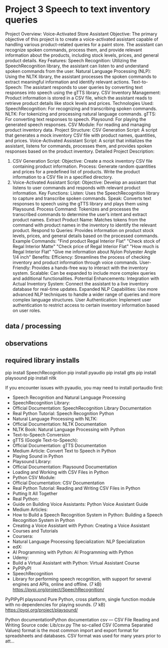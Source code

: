 # Project 3 Speech to text inventory queries
Project Overview: Voice-Activated Store Assistant
Objective: The primary objective of this project is to create a voice-activated assistant capable of handling various product-related queries for a paint store. The assistant can recognize spoken commands, process them, and provide relevant information about the products, including stock levels, prices, and general product details.
Key Features:
Speech Recognition: Utilizing the SpeechRecognition library, the assistant can listen to and understand spoken commands from the user.
Natural Language Processing (NLP): Using the NLTK library, the assistant processes the spoken commands to extract meaningful information and identify relevant actions.
Text-to-Speech: The assistant responds to user queries by converting text responses into speech using the gTTS library.
CSV Inventory Management: Product information is stored in a CSV file, which the assistant reads to retrieve product details like stock levels and prices.
Technologies Used:
SpeechRecognition: For recognizing and transcribing spoken commands.
NLTK: For tokenizing and processing natural language commands.
gTTS: For converting text responses to speech.
Playsound: For playing the generated speech responses.
CSV Module: For reading and managing product inventory data.
Project Structure:
CSV Generation Script: A script that generates a mock inventory CSV file with product names, quantities, and prices.
Voice-Activated Assistant Script: A script that initializes the assistant, listens for commands, processes them, and provides spoken responses based on the product inventory.
Detailed Project Description:
1. CSV Generation Script:
Objective: Create a mock inventory CSV file containing product information.
Process:
Generate random quantities and prices for a predefined list of products.
Write the product information to a CSV file in a specified directory.
2. Voice-Activated Assistant Script:
Objective: Develop an assistant that listens to user commands and responds with relevant product information.
Key Functions:
Listen: Uses the SpeechRecognition library to capture and transcribe spoken commands.
Speak: Converts text responses to speech using the gTTS library and plays them using Playsound.
Process Command: Tokenizes and processes the transcribed commands to determine the user’s intent and extract product names.
Extract Product Name: Matches tokens from the command with product names in the inventory to identify the relevant product.
Respond to Queries: Provides information on product stock levels, prices, and general details based on the processed commands.
Example Commands:
"Find product Regal Interior Flat"
"Check stock of Regal Interior Matte"
"Check price of Regal Interior Flat"
"How much is Regal Interior Flat"
"Give me information about Nylon Polyester Angle 1/4 inch"
Benefits:
Efficiency: Streamlines the process of checking inventory and product information through voice commands.
User-Friendly: Provides a hands-free way to interact with the inventory system.
Scalable: Can be expanded to include more complex queries and additional functionalities.
Potential Enhancements:
Integration with Actual Inventory System: Connect the assistant to a live inventory database for real-time updates.
Expanded NLP Capabilities: Use more advanced NLP techniques to handle a wider range of queries and more complex language structures.
User Authentication: Implement user authentication to restrict access to certain inventory information based on user roles.

## data / processing

## observations



## required library installs
pip install SpeechRecognition
pip install pyaudio
pip install gtts
pip install playsound
pip install nltk

If you encounter issues with pyaudio, you may need to install portaudio first:

- Speech Recognition and Natural Language Processing
- SpeechRecognition Library:
- Official Documentation: SpeechRecognition Library Documentation
- Real Python Tutorial: Speech Recognition Python
- Natural Language Processing with NLTK:
- Official Documentation: NLTK Documentation
- NLTK Book: Natural Language Processing with Python
- Text-to-Speech Conversion
- gTTS (Google Text-to-Speech):
- Official Documentation: gTTS Documentation
- Medium Article: Convert Text to Speech in Python
- Playing Sound in Python
- Playsound Library:
- Official Documentation: Playsound Documentation
- Loading and Working with CSV Files in Python
- Python CSV Module:
- Official Documentation: CSV Documentation
- Real Python Tutorial: Reading and Writing CSV Files in Python
- Putting It All Together
- Real Python:
- Guide on Building Voice Assistants: Python Voice Assistant Guide
- Medium Articles:
- How to Build a Speech Recognition System in Python: Building a Speech Recognition System in Python
- Creating a Voice Assistant with Python: Creating a Voice Assistant
- Courses and Tutorials
- Coursera:
- Natural Language Processing Specialization: NLP Specialization
- edX:
- AI Programming with Python: AI Programming with Python
- Udemy:
- Build a Virtual Assistant with Python: Virtual Assistant Course
- PyPIPyPI
- SpeechRecognition
- Library for performing speech recognition, with support for several engines and APIs, online and offline. (7 kB)
https://pypi.org/project/SpeechRecognition/

PyPIPyPI
playsound
Pure Python, cross platform, single function module with no dependencies for playing sounds. (7 kB)
https://pypi.org/project/playsound/

Python documentationPython documentation
csv — CSV File Reading and Writing
Source code: Lib/csv.py The so-called CSV (Comma Separated Values) format is the most common import and export format for spreadsheets and databases. CSV format was used for many years prior to att...


